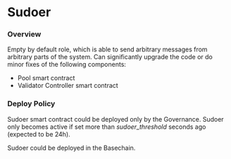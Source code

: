 # Sudoer

### Overview

Empty by default role, which is able to send arbitrary messages from arbitrary parts of the system. Can significantly upgrade the code or do minor fixes of the following components:

* Pool smart contract&#x20;
* Validator Controller smart contract

### Deploy Policy

Sudoer smart contract could be deployed only by the Governance. Sudoer only becomes active if set more than _sudoer\_threshold_ seconds ago (expected to be 24h).&#x20;

Sudoer could be deployed in the Basechain.



